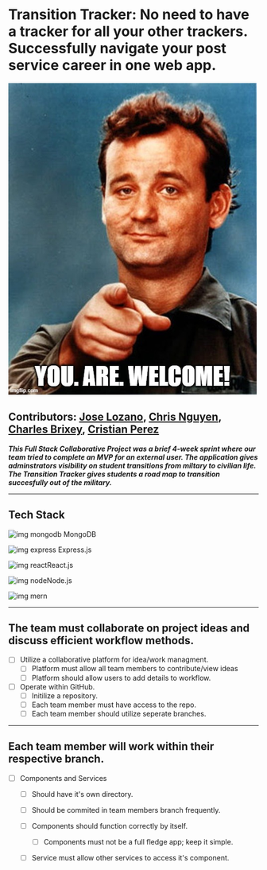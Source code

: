 # Transition Tracker: No need to have a tracker for all your other trackers. Successfully navigate your post service career in one web app.

<img src='./billMurray.jpeg'>

## Contributors: [Jose Lozano](https://github.com/jolozano), [Chris Nguyen](https://github.com/ComplexChris), [Charles Brixey](https://github.com/Brixsta), [Cristian Perez](https://github.com/Perezc1143)

***This Full Stack Collaborative Project was a brief 4-week sprint where our team tried to complete an MVP for an external user. The application gives adminstrators visibility on student transitions from miltary to civilian life. The Transition Tracker gives students a road map to transition succesfully out of the military.***

---------------------------------------------------

## Tech Stack
![img mongodb](https://github.com/mongodb/mongo/blob/master/docs/leaf.svg) MongoDB

![img express]() Express.js

![img react](https://upload.wikimedia.org/wikipedia/commons/e/e0/React.png)React.js

![img node](https://upload.wikimedia.org/wikipedia/commons/thumb/d/d9/Node.js_logo.svg/320px-Node.js_logo.svg.png)Node.js

![img mern](https://upload.wikimedia.org/wikipedia/commons/thumb/9/94/MERN-logo.png/320px-MERN-logo.png)

---------------------------------------------------

## **The team must collaborate on project ideas and discuss efficient workflow methods.**
  - [ ] Utilize a collaborative platform for idea/work managment.
    - [ ] Platform must allow all team members to contribute/view ideas
    - [ ] Platform should allow users to add details to workflow.
  - [ ] Operate within GitHub.
    - [ ] Initilize a repository.
    - [ ] Each team member must have access to the repo.
    - [ ] Each team member should utilize seperate branches.

---------------------------------------------------

## **Each team member will work within their respective branch.**
  - [ ] Components and Services
    - [ ] Should have it's own directory.
    - [ ] Should be commited in team members branch frequently.
    - [ ] Components should function correctly by itself.
      - [ ] Components must not be a full fledge app; keep it simple.
    - [ ] Service must allow other services to access it's component. 
    
    

